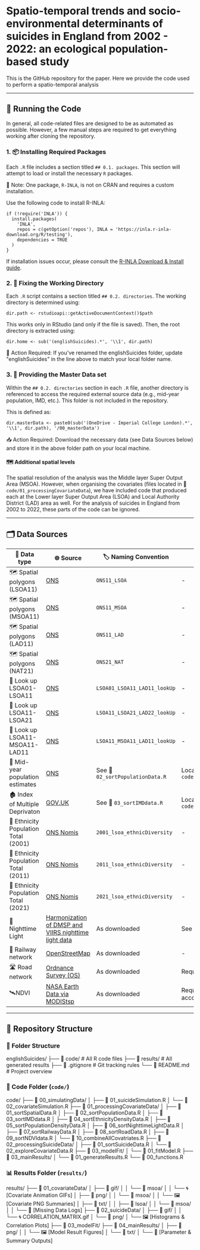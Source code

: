 # Spatio-temporal trends and socio-environmental determinants of suicides in England from 2002 - 2022: an ecological population-based study

This is the GitHub repository for the paper. Here we provide the code used to perform a spatio-temporal analysis

------------------------------------------------------------------------

## 🔧 Running the Code

In general, all code-related files are designed to be as automated as possible. However, a few manual steps are required to get everything working after cloning the repository.

### 1. 📦 Installing Required Packages

Each `.R` file includes a section titled `## 0.1. packages`. This section will attempt to load or install the necessary `R` packages.

🧠 Note: One package, `R-INLA`, is not on CRAN and requires a custom installation.

Use the following code to install R-INLA:

```{r}
if (!require('INLA')) {
  install.packages(
    'INLA',
    repos = c(getOption('repos'), INLA = 'https://inla.r-inla-download.org/R/testing'),
    dependencies = TRUE
  )
}
```

If installation issues occur, please consult the [R-INLA Download & Install guide](https://www.r-inla.org/download-install).

### 2. 📁 Fixing the Working Directory

Each `.R` script contains a section titled `## 0.2. directories`. The working directory is determined using:

```{r}
dir.path <- rstudioapi::getActiveDocumentContext()$path
```

This works only in RStudio (and only if the file is saved). Then, the root directory is extracted using:

```{r}
dir.home <- sub('(englishSuicides).*', '\\1', dir.path)
```

📝 Action Required: If you've renamed the englishSuicides folder, update "englishSuicides" in the line above to match your local folder name.

### 3. 📂 Providing the Master Data set

Within the `## 0.2. directories` section in each `.R` file, another directory is referenced to access the required external source data (e.g., mid-year population, IMD, etc.). This folder is not included in the repository.

This is defined as:

```{r}
dir.masterData <- paste0(sub('(OneDrive - Imperial College London).*', '\\1', dir.path), '/00_masterData')
```

📥 Action Required: Download the necessary data (see Data Sources below) and store it in the above folder path on your local machine.

#### 🗺 Additional spatial levels

The spatial resolution of the analysis was the Middle layer Super Output Area (MSOA). However, when organising the covariates (files located in 📁 `code/01_processingCovariateData`), we have included code that produced each at the Lower layer Super Output Area (LSOA) and Local Authority District (LAD) area as well. For the analysis of suicides in England from 2002 to 2022, these parts of the code can be ignored.

------------------------------------------------------------------------

## 🗂️ Data Sources

| 📄 Data type | 🌐 Source | 🏷️ Naming Convention | 📝 Note |
|------------------|------------------|------------------|------------------|
| 🗺️ Spatial polygons (LSOA11) | [ONS](https://geoportal.statistics.gov.uk/datasets/357ee15b1080431491bf965394090c72_0/explore) | `ONS11_LSOA` | \- |
| 🗺️ Spatial polygons (MSOA11) | [ONS](https://geoportal.statistics.gov.uk/datasets/8200e7683bba4de8a1a47e6b1c323099_0/explore) | `ONS11_MSOA` | \- |
| 🗺️ Spatial polygons (LAD11) | [ONS](https://geoportal.statistics.gov.uk/datasets/8019e36335064f43ae8f199cb4310fa3_0/explore) | `ONS11_LAD` | \- |
| 🗺️ Spatial polygons (NAT21) | [ONS](https://geoportal.statistics.gov.uk/search?q=BDY_CTRY%20DEC_2021&sort=Title%7Ctitle%7Casc) | `ONS21_NAT` | \- |
| 🔁 Look up LSOA01-LSOA11 | [ONS](https://geoportal.statistics.gov.uk/datasets/3dd1bc5dd053426aa84a068c7afbb3b2_0/explore) | `LSOA01_LSOA11_LAD11_lookUp` | \- |
| 🔁 Look up LSOA11-LSOA21 | [ONS](https://geoportal.statistics.gov.uk/datasets/b14d449ba10a48508bd05cd4a9775e2b_0/explore) | `LSOA11_LSOA21_LAD22_lookUp` | \- |
| 🔁 Look up LSOA11-MSOA11-LAD11 | [ONS](https://geoportal.statistics.gov.uk/datasets/d382604321554ed49cc15dbc1edb3de3_0/explore) | `LSOA11_MSOA11_LAD11_lookUp` | \- |
| 👥 Mid-year population estimates | [ONS](https://www.ons.gov.uk/peoplepopulationandcommunity/populationandmigration/populationestimates/datasets/lowersuperoutputareamidyearpopulationestimates) | See 📄 `02_sortPopulationData.R` | Located in 📁 `code/01_processingCovariateData/` |
| 🏚️ Index of Multiple Deprivaton | [GOV.UK](https://www.gov.uk/government/collections/english-indices-of-deprivation) | See 📄 `03_sortIMDdata.R` | Located in📁 `code/01_processingCovariateData/` |
| 👥 Ethnicity Population Total (2001) | [ONS Nomis](https://www.nomisweb.co.uk/datasets/ks006) | `2001_lsoa_ethnicDiversity` | \- |
| 👥 Ethnicity Population Total (2011) | [ONS Nomis](https://www.nomisweb.co.uk/census/2011/ks201ew) | `2011_lsoa_ethnicDiversity` | \- |
| 👥 Ethnicity Population Total (2021) | [ONS Nomis](https://www.nomisweb.co.uk/datasets/c2021ts021) | `2021_lsoa_ethnicDiversity` | \- |
| 🌌 Nighttime Light | [Harmonization of DMSP and VIIRS nighttime light data](https://figshare.com/articles/dataset/Harmonization_of_DMSP_and_VIIRS_nighttime_light_data_from_1992-2018_at_the_global_scale/9828827) | As downloaded | See the associated [paper](https://www.nature.com/articles/s41597-020-0510-y) |
| 🚉 Railway network | [OpenStreetMap](https://download.geofabrik.de/) | As downloaded | \- |
| 🛣️ Road network | [Ordnance Survey (OS)](https://osdatahub.os.uk/downloads/open/OpenRoads) | As downloaded | Requires free OS account |
| 🛰️NDVI | [NASA Earth Data via MODIStsp](https://docs.ropensci.org/MODIStsp/) | As downloaded | Requires free NASA Earth Data account |

------------------------------------------------------------------------

## 📁 Repository Structure

### 📁 Folder Structure

englishSuicides/
├── 📁 code/             # All R code files
├── 📁 results/          # All generated results
├── 📄 .gitignore        # Git tracking rules
└── 📄 README.md         # Project overview

### 🧠 Code Folder (`code/`)

code/
├── 📁 00_simulatingData/
│   ├── 📄 01_suicideSimulation.R
│   └── 📄 02_covariateSimulation.R
├── 📁 01_processingCovariateData/
│   ├── 📄 01_sortSpatialData.R
│   ├── 📄 02_sortPopulationData.R
│   ├── 📄 03_sortIMDdata.R
│   ├── 📄 04_sortEthnicityDensityData.R
│   ├── 📄 05_sortPopulationDensityData.R
│   ├── 📄 06_sortNighttimeLightData.R
│   ├── 📄 07_sortRailwayData.R
│   ├── 📄 08_sortRoadData.R
│   ├── 📄 09_sortNDVIdata.R
│   └── 📄 10_combineAllCovatriates.R
├── 📁 02_processingSuicideData/
│   ├── 📄 01_sortSuicideData.R
│   └── 📄 02_exploreCovariateData.R
├── 📁 03_modelFit/
│   └── 📄 01_fitModel.R
├── 📁 03_mainResults/
│   └── 📄 01_generateResults.R
└── 📄 00_functions.R

### 📊 Results Folder (`results/`)

results/
├── 📁 01_covariateData/
│   ├── 📁 gif/
│   │   └── 📁 msoa/
│   │       └── 🌀 [Covariate Animation GIFs]
│   ├── 📁 png/
│   │   └── 📁 msoa/
│   │       └── 🖼️ [Covariate PNG Summaries]
│   ├── 📁 txt/
│   │   ├── 📁 lsoa/
│   │   └── 📁 msoa/
│   │       └── 📜 [Missing Data Logs]
├── 📁 02_suicideData/
│   ├── 📁 gif/
│   │   └── 🌀 CORRELATION_MATRIX.gif
│   └── 📁 png/
│       └── 🖼️ [Histograms & Correlation Plots]
├── 📁 03_modelFit/
├── 📁 04_mainResults/
│   ├── 📁 png/
│   │   └── 🖼️ [Model Result Figures]
│   └── 📁 txt/
│       └── 📜 [Parameter & Summary Outputs]
